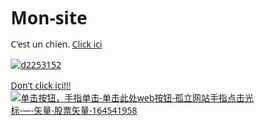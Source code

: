 # Mon-site
C'est un chien.
[Click ici](https://fr.wikipedia.org/wiki/Chien)

[![d2253152](https://github.com/user-attachments/assets/7ce63cf7-f618-4255-9868-c8a4ac0f3814)](https://fr.wikipedia.org/wiki/Chien)

[Don't click ici!!!](https://fr.wikipedia.org/wiki/Chien)
[![单击按钮，手指单击-单击此处web按钮-孤立网站手指点击光标-—-矢量-股票矢量-164541958](https://github.com/user-attachments/assets/bb7b7f9c-f57b-48fa-ac84-94c2f7c421e0)](https://mail.google.com/mail/u/0/#inbox/FMfcgzQcpnPVlgHdDgggdmfsJDllDbCQ)
<!DOCTYPE html>
<html lang="fr">
<head>
    <meta charset="UTF-8">
    <meta name="viewport" content="width=device-width, initial-scale=1.0">
    <title>Découvrez la Chine - Voyage en Chine</title>
    <link rel="stylesheet" href="https://cdnjs.cloudflare.com/ajax/libs/font-awesome/6.4.0/css/all.min.css">
    <style>
        /* 基础样式 */
        * {
            margin: 0;
            padding: 0;
            box-sizing: border-box;
            font-family: 'Segoe UI', Tahoma, Geneva, Verdana, sans-serif;
        }
        
        body {
            background-color: #f8f9fa;
            color: #333;
            line-height: 1.6;
            overflow-x: hidden;
        }
        
        .container {
            max-width: 1200px;
            margin: 0 auto;
            padding: 0 20px;
        }
        
        /* 导航栏 */
        header {
            background-color: #fff;
            box-shadow: 0 2px 10px rgba(0, 0, 0, 0.1);
            position: sticky;
            top: 0;
            z-index: 1000;
        }
        
        nav {
            display: flex;
            justify-content: space-between;
            align-items: center;
            padding: 20px 0;
        }
        
        .logo {
            font-size: 24px;
            font-weight: bold;
            color: #d32f2f;
        }
        
        .nav-links {
            display: flex;
            list-style: none;
        }
        
        .nav-links li {
            margin-left: 30px;
        }
        
        .nav-links a {
            text-decoration: none;
            color: #333;
            font-weight: 500;
            transition: color 0.3s;
        }
        
        .nav-links a:hover {
            color: #d32f2f;
        }
        
        .menu-toggle {
            display: none;
            font-size: 1.5rem;
            cursor: pointer;
        }
        
        /* 英雄区域 */
        .hero {
            background: linear-gradient(rgba(0, 0, 0, 0.5), rgba(0, 0, 0, 0.5)), url('https://images.unsplash.com/photo-1508804185872-d7badad00f7d?ixlib=rb-1.2.1&auto=format&fit=crop&w=1350&q=80');
            background-size: cover;
            background-position: center;
            height: 70vh;
            display: flex;
            align-items: center;
            justify-content: center;
            text-align: center;
            color: white;
        }
        
        .hero-content {
            max-width: 800px;
            padding: 0 20px;
        }
        
        .hero h1 {
            font-size: 3rem;
            margin-bottom: 20px;
            text-shadow: 2px 2px 4px rgba(0, 0, 0, 0.5);
        }
        
        .hero p {
            font-size: 1.2rem;
            margin-bottom: 30px;
            text-shadow: 1px 1px 2px rgba(0, 0, 0, 0.5);
        }
        
        .btn {
            display: inline-block;
            background-color: #d32f2f;
            color: white;
            padding: 12px 30px;
            border-radius: 5px;
            text-decoration: none;
            font-weight: bold;
            transition: all 0.3s;
            border: none;
            cursor: pointer;
        }
        
        .btn:hover {
            background-color: #b71c1c;
            transform: translateY(-3px);
            box-shadow: 0 5px 15px rgba(0, 0, 0, 0.2);
        }
        
        /* 目的地部分 */
        .section {
            padding: 80px 0;
        }
        
        .section-title {
            text-align: center;
            margin-bottom: 50px;
        }
        
        .section-title h2 {
            font-size: 2.5rem;
            color: #333;
            margin-bottom: 15px;
            position: relative;
            display: inline-block;
        }
        
        .section-title h2::after {
            content: '';
            position: absolute;
            bottom: -10px;
            left: 50%;
            transform: translateX(-50%);
            width: 80px;
            height: 3px;
            background-color: #d32f2f;
        }
        
        .section-title p {
            color: #666;
            max-width: 700px;
            margin: 20px auto 0;
        }
        
        .destinations {
            display: grid;
            grid-template-columns: repeat(auto-fit, minmax(300px, 1fr));
            gap: 30px;
        }
        
        .destination-card {
            background-color: white;
            border-radius: 10px;
            overflow: hidden;
            box-shadow: 0 5px 15px rgba(0, 0, 0, 0.1);
            transition: transform 0.3s;
        }
        
        .destination-card:hover {
            transform: translateY(-10px);
        }
        
        .card-img {
            height: 200px;
            overflow: hidden;
        }
        
        .card-img img {
            width: 100%;
            height: 100%;
            object-fit: cover;
            transition: transform 0.5s;
        }
        
        .destination-card:hover .card-img img {
            transform: scale(1.1);
        }
        
        .card-content {
            padding: 20px;
        }
        
        .card-content h3 {
            font-size: 1.5rem;
            margin-bottom: 10px;
            color: #333;
        }
        
        .card-content p {
            color: #666;
            margin-bottom: 15px;
        }
        
        /* 文化部分 */
        .culture {
            background-color: #f0f2f5;
        }
        
        .culture-content {
            display: flex;
            align-items: center;
            gap: 40px;
        }
        
        .culture-text {
            flex: 1;
        }
        
        .culture-text h3 {
            font-size: 1.8rem;
            margin-bottom: 20px;
            color: #333;
        }
        
        .culture-text p {
            margin-bottom: 15px;
            color: #555;
        }
        
        .culture-img {
            flex: 1;
            border-radius: 10px;
            overflow: hidden;
            box-shadow: 0 10px 30px rgba(0, 0, 0, 0.1);
        }
        
        .culture-img img {
            width: 100%;
            height: auto;
            display: block;
        }
        
        /* 旅游贴士 */
        .tips {
            display: grid;
            grid-template-columns: repeat(auto-fit, minmax(250px, 1fr));
            gap: 30px;
        }
        
        .tip-card {
            background-color: white;
            padding: 30px;
            border-radius: 10px;
            box-shadow: 0 5px 15px rgba(0, 0, 0, 0.05);
            text-align: center;
            transition: transform 0.3s;
        }
        
        .tip-card:hover {
            transform: translateY(-5px);
        }
        
        .tip-icon {
            font-size: 2.5rem;
            color: #d32f2f;
            margin-bottom: 20px;
        }
        
        .tip-card h3 {
            font-size: 1.3rem;
            margin-bottom: 15px;
        }
        
        /* 页脚 */
        footer {
            background-color: #333;
            color: white;
            padding: 60px 0 30px;
        }
        
        .footer-content {
            display: grid;
            grid-template-columns: repeat(auto-fit, minmax(200px, 1fr));
            gap: 40px;
            margin-bottom: 40px;
        }
        
        .footer-column h3 {
            font-size: 1.2rem;
            margin-bottom: 20px;
            position: relative;
            padding-bottom: 10px;
        }
        
        .footer-column h3::after {
            content: '';
            position: absolute;
            left: 0;
            bottom: 0;
            width: 50px;
            height: 2px;
            background-color: #d32f2f;
        }
        
        .footer-links {
            list-style: none;
        }
        
        .footer-links li {
            margin-bottom: 10px;
        }
        
        .footer-links a {
            color: #bbb;
            text-decoration: none;
            transition: color 0.3s;
        }
        
        .footer-links a:hover {
            color: white;
        }
        
        .social-icons {
            display: flex;
            gap: 15px;
            margin-top: 15px;
        }
        
        .social-icons a {
            display: inline-flex;
            align-items: center;
            justify-content: center;
            width: 40px;
            height: 40px;
            background-color: #444;
            border-radius: 50%;
            color: white;
            text-decoration: none;
            transition: background-color 0.3s;
        }
        
        .social-icons a:hover {
            background-color: #d32f2f;
        }
        
        .copyright {
            text-align: center;
            padding-top: 30px;
            border-top: 1px solid #444;
            color: #bbb;
            font-size: 0.9rem;
        }
        
        /* 响应式设计 */
        @media (max-width: 768px) {
            .menu-toggle {
                display: block;
            }
            
            .nav-links {
                position: fixed;
                top: 70px;
                left: -100%;
                width: 100%;
                height: calc(100vh - 70px);
                background-color: white;
                flex-direction: column;
                align-items: center;
                justify-content: flex-start;
                padding-top: 50px;
                transition: left 0.3s;
                box-shadow: 0 5px 10px rgba(0, 0, 0, 0.1);
            }
            
            .nav-links.active {
                left: 0;
            }
            
            .nav-links li {
                margin: 15px 0;
            }
            
            .hero h1 {
                font-size: 2.2rem;
            }
            
            .culture-content {
                flex-direction: column;
            }
            
            .section-title h2 {
                font-size: 2rem;
            }
        }
    </style>
</head>
<body>
    <!-- 导航栏 -->
    <header>
        <div class="container">
            <nav>
                <div class="logo">Chine Voyage</div>
                <div class="menu-toggle" id="menuToggle">
                    <i class="fas fa-bars"></i>
                </div>
                <ul class="nav-links" id="navLinks">
                    <li><a href="#accueil">Accueil</a></li>
                    <li><a href="#destinations">Destinations</a></li>
                    <li><a href="#culture">Culture</a></li>
                    <li><a href="#conseils">Conseils</a></li>
                    <li><a href="#contact">Contact</a></li>
                </ul>
            </nav>
        </div>
    </header>

    <!-- 英雄区域 -->
    <section class="hero" id="accueil">
        <div class="hero-content">
            <h1>Découvrez la Chine, Terre de Contrastes</h1>
            <p>Des paysages époustouflants, une culture millénaire et des expériences uniques vous attendent</p>
            <a href="#destinations" class="btn">Explorer nos destinations</a>
        </div>
    </section>

    <!-- 目的地部分 -->
    <section class="section" id="destinations">
        <div class="container">
            <div class="section-title">
                <h2>Destinations Incontournables</h2>
                <p>Découvrez les merveilles de la Chine, de la Grande Muraille aux rizières en terrasse</p>
            </div>
            <div class="destinations">
                <div class="destination-card">
                    <div class="card-img">
                        <img src="https://images.unsplash.com/photo-1508804185872-d7badad00f7d?ixlib=rb-1.2.1&auto=format&fit=crop&w=1350&q=80" alt="Grande Muraille de Chine">
                    </div>
                    <div class="card-content">
                        <h3>Grande Muraille</h3>
                        <p>Découvrez l'une des merveilles du monde, serpentant à travers les montagnes sur plus de 20 000 km.</p>
                        <a href="#" class="btn">En savoir plus</a>
                    </div>
                </div>
                <div class="destination-card">
                    <div class="card-img">
                        <img src="https://images.unsplash.com/photo-1547981609-4b6bf67b7d12?ixlib=rb-1.2.1&auto=format&fit=crop&w=1350&q=80" alt="Armée de terre cuite">
                    </div>
                    <div class="card-content">
                        <h3>Armée de Terre Cuite</h3>
                        <p>Visitez le mausolée de l'empereur Qin à Xi'an et découvrez cette incroyable armée de soldats en terre cuite.</p>
                        <a href="#" class="btn">En savoir plus</a>
                    </div>
                </div>
                <div class="destination-card">
                    <div class="card-img">
                        <img src="https://images.unsplash.com/photo-1518638150340-f706e86654de?ixlib=rb-1.2.1&auto=format&fit=crop&w=1350&q=80" alt="Rizières en terrasse">
                    </div>
                    <div class="card-content">
                        <h3>Rizières de Yuanyang</h3>
                        <p>Admirez ces paysages spectaculaires façonnés par l'homme dans la province du Yunnan.</p>
                        <a href="#" class="btn">En savoir plus</a>
                    </div>
                </div>
            </div>
        </div>
    </section>

    <!-- 文化部分 -->
    <section class="section culture" id="culture">
        <div class="container">
            <div class="section-title">
                <h2>Culture et Traditions</h2>
                <p>Plongez dans l'une des plus anciennes civilisations du monde</p>
            </div>
            <div class="culture-content">
                <div class="culture-text">
                    <h3>Un héritage millénaire</h3>
                    <p>La Chine possède une culture riche et diversifiée qui s'est développée sur plus de 5 000 ans. Des philosophies ancestrales comme le confucianisme et le taoïsme continuent d'influencer la société moderne.</p>
                    <p>Découvrez l'art de la calligraphie, la délicatesse de la cuisine chinoise, l'élégance de l'opéra de Pékin et la profondeur des arts martiaux.</p>
                    <p>Chaque région offre ses propres traditions, dialectes et spécialités culinaires, créant une tapisserie culturelle fascinante à explorer.</p>
                    <a href="#" class="btn">Découvrir la culture</a>
                </div>
                <div class="culture-img">
                    <img src="https://images.unsplash.com/photo-1545912452-8aea7e25a3d3?ixlib=rb-1.2.1&auto=format&fit=crop&w=1350&q=80" alt="Culture chinoise">
                </div>
            </div>
        </div>
    </section>

    <!-- 旅游贴士 -->
    <section class="section" id="conseils">
        <div class="container">
            <div class="section-title">
                <h2>Conseils de Voyage</h2>
                <p>Préparez votre voyage en Chine avec nos recommandations pratiques</p>
            </div>
            <div class="tips">
                <div class="tip-card">
                    <div class="tip-icon"><i class="fas fa-calendar-alt"></i></div>
                    <h3>Meilleure période</h3>
                    <p>Le printemps (avril-mai) et l'automne (septembre-octobre) sont les saisons idéales pour visiter la Chine.</p>
                </div>
                <div class="tip-card">
                    <div class="tip-icon"><i class="fas fa-file-alt"></i></div>
                    <h3>Visa et formalités</h3>
                    <p>Pensez à faire votre demande de visa plusieurs semaines avant votre départ. Un passeport valide est requis.</p>
                </div>
                <div class="tip-card">
                    <div class="tip-icon"><i class="fas fa-language"></i></div>
                    <h3>Langue</h3>
                    <p>Le mandarin est la langue officielle. Apprenez quelques phrases de base pour faciliter votre séjour.</p>
                </div>
                <div class="tip-card">
                    <div class="tip-icon"><i class="fas fa-money-bill-wave"></i></div>
                    <h3>Devise</h3>
                    <p>La monnaie locale est le yuan (RMB). Les cartes de crédit sont acceptées dans les grands établissements.</p>
                </div>
            </div>
        </div>
    </section>

    <!-- 页脚 -->
    <footer id="contact">
        <div class="container">
            <div class="footer-content">
                <div class="footer-column">
                    <h3>Chine Voyage</h3>
                    <p>Votre guide pour découvrir les merveilles de la Chine. Nous proposons des conseils, des itinéraires et des informations pour planifier votre voyage parfait.</p>
                    <div class="social-icons">
                        <a href="#"><i class="fab fa-facebook-f"></i></a>
                        <a href="#"><i class="fab fa-twitter"></i></a>
                        <a href="#"><i class="fab fa-instagram"></i></a>
                        <a href="#"><i class="fab fa-youtube"></i></a>
                    </div>
                </div>
                <div class="footer-column">
                    <h3>Liens Rapides</h3>
                    <ul class="footer-links">
                        <li><a href="#accueil">Accueil</a></li>
                        <li><a href="#destinations">Destinations</a></li>
                        <li><a href="#culture">Culture</a></li>
                        <li><a href="#conseils">Conseils</a></li>
                    </ul>
                </div>
                <div class="footer-column">
                    <h3>Contact</h3>
                    <ul class="footer-links">
                        <li><i class="fas fa-envelope"></i> Email: info@chinevoyage.fr</li>
                        <li><i class="fas fa-phone"></i> Téléphone: +33 1 23 45 67 89</li>
                        <li><i class="fas fa-map-marker-alt"></i> Adresse: 123 Avenue de Chine, 75001 Paris</li>
                    </ul>
                </div>
                <div class="footer-column">
                    <h3>Newsletter</h3>
                    <p>Inscrivez-vous pour recevoir nos offres spéciales et conseils de voyage.</p>
                    <form>
                        <input type="email" placeholder="Votre email" style="width: 100%; padding: 10px; margin: 10px 0; border: 1px solid #444; background: #222; color: white; border-radius: 4px;">
                        <button type="submit" class="btn" style="width: 100%;">S'inscrire</button>
                    </form>
                </div>
            </div>
            <div class="copyright">
                <p>&copy; 2023 Chine Voyage. Tous droits réservés.</p>
            </div>
        </div>
    </footer>

    <script>
        // 移动端菜单切换
        document.getElementById('menuToggle').addEventListener('click', function() {
            document.getElementById('navLinks').classList.toggle('active');
        });
        
        // 平滑滚动
        document.querySelectorAll('a[href^="#"]').forEach(anchor => {
            anchor.addEventListener('click', function (e) {
                e.preventDefault();
                
                const targetId = this.getAttribute('href');
                if(targetId === '#') return;
                
                const targetElement = document.querySelector(targetId);
                if(targetElement) {
                    window.scrollTo({
                        top: targetElement.offsetTop - 70,
                        behavior: 'smooth'
                    });
                    
                    // 关闭移动端菜单
                    document.getElementById('navLinks').classList.remove('active');
                }
            });
        });
        
        // 添加滚动效果
        window.addEventListener('scroll', function() {
            const sections = document.querySelectorAll('.section');
            const windowHeight = window.innerHeight;
            
            sections.forEach(section => {
                const sectionTop = section.getBoundingClientRect().top;
                if(sectionTop < windowHeight * 0.85) {
                    section.style.opacity = '1';
                    section.style.transform = 'translateY(0)';
                }
            });
        });
        
        // 初始化部分动画
        document.querySelectorAll('.section').forEach(section => {
            section.style.opacity = '0';
            section.style.transform = 'translateY(20px)';
            section.style.transition = 'opacity 0.5s, transform 0.5s';
        });
        
        // 页面加载后触发一次滚动事件以显示初始内容
        window.dispatchEvent(new Event('scroll'));
    </script>
</body>
</html>
